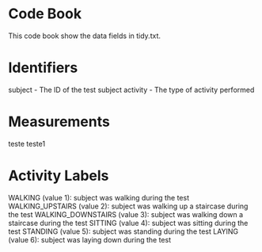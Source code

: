 # Code Book
This code book show the data fields in tidy.txt.

# Identifiers

subject - The ID of the test subject
activity - The type of activity performed

# Measurements

teste  teste1

# Activity Labels

WALKING (value 1): subject was walking during the test
WALKING_UPSTAIRS (value 2): subject was walking up a staircase during the test
WALKING_DOWNSTAIRS (value 3): subject was walking down a staircase during the test
SITTING (value 4): subject was sitting during the test
STANDING (value 5): subject was standing during the test
LAYING (value 6): subject was laying down during the test
